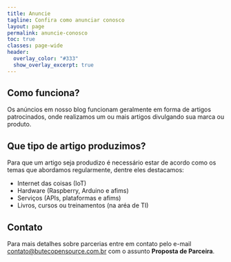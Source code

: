 ```yaml
---
title: Anuncie
tagline: Confira como anunciar conosco
layout: page
permalink: anuncie-conosco
toc: true
classes: page-wide
header:
  overlay_color: "#333"
  show_overlay_excerpt: true
---
```


## Como funciona?

Os anúncios em nosso blog funcionam geralmente em forma de artigos patrocinados, onde realizamos um ou mais artigos divulgando sua marca ou produto.

## Que tipo de artigo produzimos?

Para que um artigo seja produdizo é necessário estar de acordo como os temas que abordamos regularmente, dentre eles destacamos:

- Internet das coisas (IoT)
- Hardware (Raspberry, Arduino e afims)
- Serviços (APIs, plataformas e afims)
- Livros, cursos ou treinamentos (na aréa de TI)

## Contato

Para mais detalhes sobre parcerias entre em contato pelo e-mail [contato@butecopensource.com.br](mailto:contato@butecopensource.com.br) com o assunto **Proposta de Parceira**.
